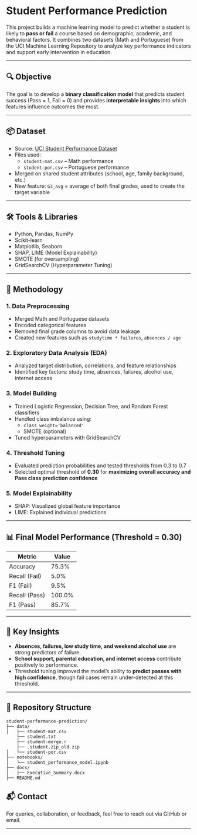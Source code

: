 # Student Performance Prediction

This project builds a machine learning model to predict whether a student is likely to **pass or fail** a course based on demographic, academic, and behavioral factors. It combines two datasets (Math and Portuguese) from the UCI Machine Learning Repository to analyze key performance indicators and support early intervention in education.

---

## 🔍 Objective

The goal is to develop a **binary classification model** that predicts student success (Pass = 1, Fail = 0) and provides **interpretable insights** into which features influence outcomes the most.

---

## 📦 Dataset

- Source: [UCI Student Performance Dataset](https://archive.ics.uci.edu/ml/datasets/Student+Performance)
- Files used:
  - `student-mat.csv` – Math performance
  - `student-por.csv` – Portuguese performance
- Merged on shared student attributes (school, age, family background, etc.)
- New feature: `G3_avg` = average of both final grades, used to create the target variable

---

## 🛠️ Tools & Libraries

- Python, Pandas, NumPy
- Scikit-learn
- Matplotlib, Seaborn
- SHAP, LIME (Model Explainability)
- SMOTE (for oversampling)
- GridSearchCV (Hyperparameter Tuning)

---

## 🧪 Methodology

### 1. Data Preprocessing
- Merged Math and Portuguese datasets
- Encoded categorical features
- Removed final grade columns to avoid data leakage
- Created new features such as `studytime * failures`, `absences / age`

### 2. Exploratory Data Analysis (EDA)
- Analyzed target distribution, correlations, and feature relationships
- Identified key factors: study time, absences, failures, alcohol use, internet access

### 3. Model Building
- Trained Logistic Regression, Decision Tree, and Random Forest classifiers
- Handled class imbalance using:
  - `class_weight='balanced'`
  - SMOTE (optional)
- Tuned hyperparameters with GridSearchCV

### 4. Threshold Tuning
- Evaluated prediction probabilities and tested thresholds from 0.3 to 0.7
- Selected optimal threshold of **0.30** for **maximizing overall accuracy and Pass class prediction confidence**

### 5. Model Explainability
- SHAP: Visualized global feature importance
- LIME: Explained individual predictions

---

## 📊 Final Model Performance (Threshold = 0.30)

| Metric        | Value     |
|---------------|-----------|
| Accuracy      | 75.3%     |
| Recall (Fail) | 5.0%      |
| F1 (Fail)     | 9.5%      |
| Recall (Pass) | 100.0%    |
| F1 (Pass)     | 85.7%     |

---

## 🧠 Key Insights

- **Absences, failures, low study time, and weekend alcohol use** are strong predictors of failure.
- **School support, parental education, and internet access** contribute positively to performance.
- Threshold tuning improved the model’s ability to **predict passes with high confidence**, though fail cases remain under-detected at this threshold.

---

## 📂 Repository Structure

```
student-performance-prediction/
├── data/
│   ├── student-mat.csv
    ├── student.txt
    ├── student-merge.r
    ├── .student.zip_old.zip
│   └── student-por.csv
├── notebooks/
│   └── student_performance_model.ipynb
├── docs/
│   ├── Executive_Summary.docx
├── README.md
```

## 📬 Contact

For queries, collaboration, or feedback, feel free to reach out  via GitHub or email.

---

